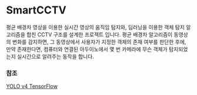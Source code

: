# SmartCCTV
평균 배경차 영상을 이용한 실시간 영상의 움직임 탐지와, 딥러닝을 이용한 객체 탐지 알고리즘을 합친 CCTV 구조를 설계한 프로젝트 입니다. 평균 배경차 알고리즘이 동영상의 변화를 감지하면, 그 동영상에서 사용자가 지정한 객체의 존재 여부를 판단한 후에, 만약 존재한다면,  컴퓨터와 연결된 아두이노에서 몇 번 카메라에 무슨 객체가 탐지되었는지 실시간으로 알려주는 동작을 합니다.

### 참조

[YOLO v4 TensorFlow](https://github.com/hunglc007/tensorflow-yolov4-tflite)
